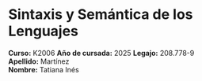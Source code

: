 # Sintaxis y Semántica de los Lenguajes

**Curso:** K2006
**Año de cursada:** 2025 
**Legajo:** 208.778-9  
**Apellido:** Martínez  
**Nombre:** Tatiana Inés
